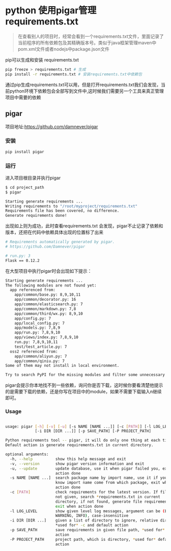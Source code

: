 # python 使用pigar管理requirements.txt

> 在查看别人的项目时，经常会看到一个requirements.txt文件，里面记录了当前程序的所有依赖包及其精确版本号。类似于java框架管理maven中pom.xml文件或者nodejs中package.json文件

pip可以生成和安装 requirements.txt

```bash
pip freeze > requirements.txt # 生成
pip install -r requirements.txt # 安装requirements.txt中依赖包
```

通过pip生成requirements.txt可以用，但是打开requirements.txt我们会发现，当前python环境下依赖包会全部写到文件中,这时候我们需要另一个工具来真正管理项目中需要的依赖

## pigar
项目地址:https://github.com/damnever/pigar
### 安装

```bash
pip install pigar
```
### 运行
进入项目根目录并执行pigar
```bash
$ cd project_path
$ pigar

Starting generate requirements ...
Writing requirements to "/root/myproject/requirements.txt"
Requirements file has been covered, no difference.
Generate requirements done!
```
出现如上则为成功，此时查看requirements.txt 会发现，pigar不止记录了依赖和版本，还把在代码中依赖具体出现的位置标了出来

```bash
# Requirements automatically generated by pigar.
# https://github.com/Damnever/pigar

# run.py: 3
Flask == 0.12.2
```

在大型项目中执行pigar时会出现如下提示：
```bash
Starting generate requirements ...
The following modules are not found yet:
  app referenced from:
    app/common/base.py: 8,9,10,11
    app/common/decorator.py: 16
    app/common/elasticsearch.py: 7
    app/common/markdown.py: 7,8
    app/common/third/wx.py: 8,9,10
    app/config.py: 7
    app/local_config.py: 7
    app/models.py: 7,8,9
    app/run.py: 7,8,9,10
    app/views/index.py: 7,8,9,10
    run.py: 7,8,9,10,11
    test/test_article.py: 7
  oss2 referenced from:
    app/common/aliyun.py: 7
    app/common/qiniu.py: 7
Some of them may not install in local environment.

Try to search PyPI for the missing modules and filter some unnecessary modules? (y/[N]) 

```
pigar会提示你本地找不到一些依赖，询问你是否下载，这时候你要看清楚他提示的是需要下载的依赖，还是你写在项目中的module，如果不需要下载输入n继续即可。

### Usage

```bash

usage: pigar [-h] [-v] [-u] [-s NAME [NAME ...]] [-c [PATH]] [-l LOG_LEVEL]
             [-i DIR [DIR ...]] [-p SAVE_PATH] [-P PROJECT_PATH]

Python requirements tool -- pigar, it will do only one thing at each time.
Default action is generate requirements.txt in current directory.

optional arguments:
  -h, --help          show this help message and exit
  -v, --version       show pigar version information and exit
  -u, --update        update database, use it when pigar failed you, exit when
                      action done
  -s NAME [NAME ...]  search package name by import name, use it if you do not
                      know import name come from which package, exit when
                      action done
  -c [PATH]           check requirements for the latest version. If file path
                      not given, search *requirements.txt in current
                      directory, if not found, generate file requirements.txt,
                      exit when action done
  -l LOG_LEVEL        show given level log messages, argument can be (ERROR,
                      WARNING, INFO), case-insensitive
  -i DIR [DIR ...]    given a list of directory to ignore, relative directory,
                      *used for* -c and default action
  -p SAVE_PATH        save requirements in given file path, *used for* default
                      action
  -P PROJECT_PATH     project path, which is directory, *used for* default
                      action
```
